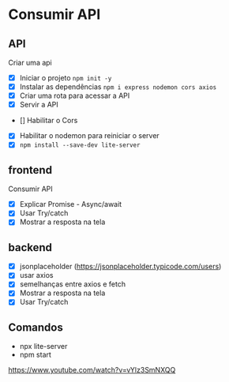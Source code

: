 # Consumir API

## API

Criar uma api 
- [X] Iniciar o projeto `npm init -y`
- [X] Instalar as dependências `npm i express nodemon cors axios`
- [X] Criar uma rota para acessar a API
- [X] Servir a API
- [] Habilitar o Cors
- [X] Habilitar o nodemon para reiniciar o server 
- [X] `npm install --save-dev lite-server` 

## frontend

Consumir API
- [X] Explicar Promise - Async/await 
- [X] Usar Try/catch 
- [X] Mostrar a resposta na tela 

## backend 

- [X] jsonplaceholder (https://jsonplaceholder.typicode.com/users)
- [X] usar axios
- [X] semelhanças entre axios e fetch
- [X] Mostrar a resposta na tela 
- [X] Usar Try/catch

## Comandos 

- npx lite-server 
- npm start

https://www.youtube.com/watch?v=vYlz3SmNXQQ